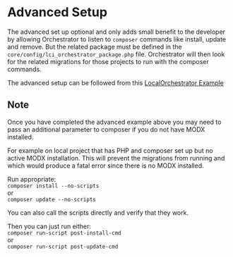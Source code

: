 # Advanced Setup

The advanced set up optional and only adds small benefit to the developer by allowing Orchestrator to listen to `composer` 
commands like install, update and remove. But the related package must be defined in the `core/config/lci_orchestrator_package.php` 
file. Orchestrator will then look for the related migrations for those projects to run with the composer commands.

The advanced setup can be followed from this [LocalOrchestrator Example](https://github.com/LippertComponents/LocalOrchestrator) 

## Note

Once you have completed the advanced example above you may need to pass an additional parameter to composer if you do not have 
MODX installed.
 
For example on local project that has PHP and composer set up but no active MODX installation. This will prevent the 
migrations from running and which would produce a fatal error since there is no MODX installed. 

Run appropriate:  
```composer install --no-scripts```  
or  
```composer update --no-scripts```


You can also call the scripts directly and verify that they work.

Then you can just run either:  
```composer run-script post-install-cmd```  
or  
```composer run-script post-update-cmd```
